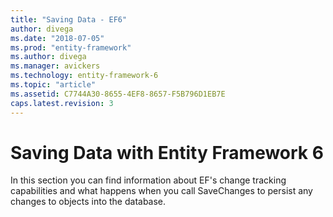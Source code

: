 ```yaml
---
title: "Saving Data - EF6"
author: divega
ms.date: "2018-07-05"
ms.prod: "entity-framework"
ms.author: divega
ms.manager: avickers
ms.technology: entity-framework-6
ms.topic: "article"
ms.assetid: C7744A30-8655-4EF8-8657-F5B796D1EB7E
caps.latest.revision: 3
---
```


# Saving Data with Entity Framework 6

In this section you can find information about EF's change tracking capabilities and what happens when you call SaveChanges to persist any changes to objects into the database.

